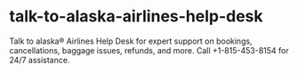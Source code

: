 # talk-to-alaska-airlines-help-desk
Talk to alaska® Airlines Help Desk for expert support on bookings, cancellations, baggage issues, refunds, and more. Call +1-815-453-8154 for 24/7 assistance.
